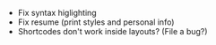 - Fix syntax higlighting
- Fix resume (print styles and personal info)
- Shortcodes don't work inside layouts? (File a bug?)
